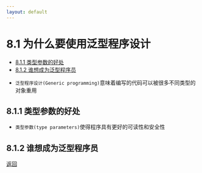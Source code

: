 ```yaml
---
layout: default
---
```


# 8.1 为什么要使用泛型程序设计

- [8.1.1 类型参数的好处](#811-类型参数的好处)  
- [8.1.2 谁想成为泛型程序员](#812-谁想成为泛型程序员)


* `泛型程序设计(Generic programming)`意味着编写的代码可以被很多不同类型的对象重用  


## 8.1.1 类型参数的好处  
* `类型参数(type parameters)`使得程序具有更好的可读性和安全性  

## 8.1.2 谁想成为泛型程序员  

[返回](/index.md)